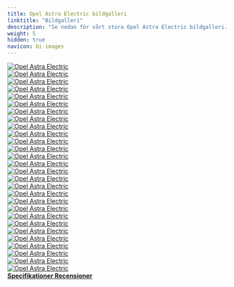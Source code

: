 ```yaml
---
title: Opel Astra Electric bildgalleri
linktitle: "Bildgalleri"
description: "Se nedan för vårt stora Opel Astra Electric bildgalleri. Klicka på bilderna för högupplösta versioner."
weight: 5
hidden: true
navicon: bi-images
---
```

<!-- markdownlint-disable MD033 -->
<div class="row" id ="my-gallery">
	<div class="pswp-grid-item col-6 col-md-4">
		<a href="https://media.evkx.net/multimedia/models/opel/astra/astra_electric/charging_1.jpg"
data-pswp-src="https://media.evkx.net/multimedia/models/opel/astra/astra_electric/charging_1.jpg"
data-pswp-width="3000"
data-pswp-height="2153" 
target="_blank">
			<img src="https://media.evkx.net/multimedia/models/opel/astra/astra_electric/charging_1_xst.jpg" alt="Opel Astra Electric" class="img-fluid " />
		</a>
	</div>
	<div class="pswp-grid-item col-6 col-md-4">
		<a href="https://media.evkx.net/multimedia/models/opel/astra/astra_electric/details_1.jpg"
data-pswp-src="https://media.evkx.net/multimedia/models/opel/astra/astra_electric/details_1.jpg"
data-pswp-width="3000"
data-pswp-height="2000" 
target="_blank">
			<img src="https://media.evkx.net/multimedia/models/opel/astra/astra_electric/details_1_xst.jpg" alt="Opel Astra Electric" class="img-fluid " />
		</a>
	</div>
	<div class="pswp-grid-item col-6 col-md-4">
		<a href="https://media.evkx.net/multimedia/models/opel/astra/astra_electric/details_2.jpg"
data-pswp-src="https://media.evkx.net/multimedia/models/opel/astra/astra_electric/details_2.jpg"
data-pswp-width="3000"
data-pswp-height="2000" 
target="_blank">
			<img src="https://media.evkx.net/multimedia/models/opel/astra/astra_electric/details_2_xst.jpg" alt="Opel Astra Electric" class="img-fluid " />
		</a>
	</div>
	<div class="pswp-grid-item col-6 col-md-4">
		<a href="https://media.evkx.net/multimedia/models/opel/astra/astra_electric/details_3.jpg"
data-pswp-src="https://media.evkx.net/multimedia/models/opel/astra/astra_electric/details_3.jpg"
data-pswp-width="3000"
data-pswp-height="2000" 
target="_blank">
			<img src="https://media.evkx.net/multimedia/models/opel/astra/astra_electric/details_3_xst.jpg" alt="Opel Astra Electric" class="img-fluid " />
		</a>
	</div>
	<div class="pswp-grid-item col-6 col-md-4">
		<a href="https://media.evkx.net/multimedia/models/opel/astra/astra_electric/details_4.jpg"
data-pswp-src="https://media.evkx.net/multimedia/models/opel/astra/astra_electric/details_4.jpg"
data-pswp-width="3000"
data-pswp-height="2000" 
target="_blank">
			<img src="https://media.evkx.net/multimedia/models/opel/astra/astra_electric/details_4_xst.jpg" alt="Opel Astra Electric" class="img-fluid " />
		</a>
	</div>
	<div class="pswp-grid-item col-6 col-md-4">
		<a href="https://media.evkx.net/multimedia/models/opel/astra/astra_electric/exterior_1.jpg"
data-pswp-src="https://media.evkx.net/multimedia/models/opel/astra/astra_electric/exterior_1.jpg"
data-pswp-width="3000"
data-pswp-height="2000" 
target="_blank">
			<img src="https://media.evkx.net/multimedia/models/opel/astra/astra_electric/exterior_1_xst.jpg" alt="Opel Astra Electric" class="img-fluid " />
		</a>
	</div>
	<div class="pswp-grid-item col-6 col-md-4">
		<a href="https://media.evkx.net/multimedia/models/opel/astra/astra_electric/exterior_2.jpg"
data-pswp-src="https://media.evkx.net/multimedia/models/opel/astra/astra_electric/exterior_2.jpg"
data-pswp-width="3000"
data-pswp-height="2000" 
target="_blank">
			<img src="https://media.evkx.net/multimedia/models/opel/astra/astra_electric/exterior_2_xst.jpg" alt="Opel Astra Electric" class="img-fluid " />
		</a>
	</div>
	<div class="pswp-grid-item col-6 col-md-4">
		<a href="https://media.evkx.net/multimedia/models/opel/astra/astra_electric/exterior_3.jpg"
data-pswp-src="https://media.evkx.net/multimedia/models/opel/astra/astra_electric/exterior_3.jpg"
data-pswp-width="3000"
data-pswp-height="2000" 
target="_blank">
			<img src="https://media.evkx.net/multimedia/models/opel/astra/astra_electric/exterior_3_xst.jpg" alt="Opel Astra Electric" class="img-fluid " />
		</a>
	</div>
	<div class="pswp-grid-item col-6 col-md-4">
		<a href="https://media.evkx.net/multimedia/models/opel/astra/astra_electric/exterior_4.jpg"
data-pswp-src="https://media.evkx.net/multimedia/models/opel/astra/astra_electric/exterior_4.jpg"
data-pswp-width="3000"
data-pswp-height="1638" 
target="_blank">
			<img src="https://media.evkx.net/multimedia/models/opel/astra/astra_electric/exterior_4_xst.jpg" alt="Opel Astra Electric" class="img-fluid " />
		</a>
	</div>
	<div class="pswp-grid-item col-6 col-md-4">
		<a href="https://media.evkx.net/multimedia/models/opel/astra/astra_electric/exterior_5.jpg"
data-pswp-src="https://media.evkx.net/multimedia/models/opel/astra/astra_electric/exterior_5.jpg"
data-pswp-width="3000"
data-pswp-height="1856" 
target="_blank">
			<img src="https://media.evkx.net/multimedia/models/opel/astra/astra_electric/exterior_5_xst.jpg" alt="Opel Astra Electric" class="img-fluid " />
		</a>
	</div>
	<div class="pswp-grid-item col-6 col-md-4">
		<a href="https://media.evkx.net/multimedia/models/opel/astra/astra_electric/exterior_6.jpg"
data-pswp-src="https://media.evkx.net/multimedia/models/opel/astra/astra_electric/exterior_6.jpg"
data-pswp-width="3000"
data-pswp-height="1795" 
target="_blank">
			<img src="https://media.evkx.net/multimedia/models/opel/astra/astra_electric/exterior_6_xst.jpg" alt="Opel Astra Electric" class="img-fluid " />
		</a>
	</div>
	<div class="pswp-grid-item col-6 col-md-4">
		<a href="https://media.evkx.net/multimedia/models/opel/astra/astra_electric/exterior_7.jpg"
data-pswp-src="https://media.evkx.net/multimedia/models/opel/astra/astra_electric/exterior_7.jpg"
data-pswp-width="3000"
data-pswp-height="1835" 
target="_blank">
			<img src="https://media.evkx.net/multimedia/models/opel/astra/astra_electric/exterior_7_xst.jpg" alt="Opel Astra Electric" class="img-fluid " />
		</a>
	</div>
	<div class="pswp-grid-item col-6 col-md-4">
		<a href="https://media.evkx.net/multimedia/models/opel/astra/astra_electric/exterior_8.jpg"
data-pswp-src="https://media.evkx.net/multimedia/models/opel/astra/astra_electric/exterior_8.jpg"
data-pswp-width="3000"
data-pswp-height="1988" 
target="_blank">
			<img src="https://media.evkx.net/multimedia/models/opel/astra/astra_electric/exterior_8_xst.jpg" alt="Opel Astra Electric" class="img-fluid " />
		</a>
	</div>
	<div class="pswp-grid-item col-6 col-md-4">
		<a href="https://media.evkx.net/multimedia/models/opel/astra/astra_electric/exterior_9.jpg"
data-pswp-src="https://media.evkx.net/multimedia/models/opel/astra/astra_electric/exterior_9.jpg"
data-pswp-width="3000"
data-pswp-height="2000" 
target="_blank">
			<img src="https://media.evkx.net/multimedia/models/opel/astra/astra_electric/exterior_9_xst.jpg" alt="Opel Astra Electric" class="img-fluid " />
		</a>
	</div>
	<div class="pswp-grid-item col-6 col-md-4">
		<a href="https://media.evkx.net/multimedia/models/opel/astra/astra_electric/frontseats_1.jpg"
data-pswp-src="https://media.evkx.net/multimedia/models/opel/astra/astra_electric/frontseats_1.jpg"
data-pswp-width="3000"
data-pswp-height="1687" 
target="_blank">
			<img src="https://media.evkx.net/multimedia/models/opel/astra/astra_electric/frontseats_1_xst.jpg" alt="Opel Astra Electric" class="img-fluid " />
		</a>
	</div>
	<div class="pswp-grid-item col-6 col-md-4">
		<a href="https://media.evkx.net/multimedia/models/opel/astra/astra_electric/frontseats_2.jpg"
data-pswp-src="https://media.evkx.net/multimedia/models/opel/astra/astra_electric/frontseats_2.jpg"
data-pswp-width="3000"
data-pswp-height="2000" 
target="_blank">
			<img src="https://media.evkx.net/multimedia/models/opel/astra/astra_electric/frontseats_2_xst.jpg" alt="Opel Astra Electric" class="img-fluid " />
		</a>
	</div>
	<div class="pswp-grid-item col-6 col-md-4">
		<a href="https://media.evkx.net/multimedia/models/opel/astra/astra_electric/headlights_1.jpg"
data-pswp-src="https://media.evkx.net/multimedia/models/opel/astra/astra_electric/headlights_1.jpg"
data-pswp-width="3000"
data-pswp-height="1957" 
target="_blank">
			<img src="https://media.evkx.net/multimedia/models/opel/astra/astra_electric/headlights_1_xst.jpg" alt="Opel Astra Electric" class="img-fluid " />
		</a>
	</div>
	<div class="pswp-grid-item col-6 col-md-4">
		<a href="https://media.evkx.net/multimedia/models/opel/astra/astra_electric/headupdisplay_1.jpg"
data-pswp-src="https://media.evkx.net/multimedia/models/opel/astra/astra_electric/headupdisplay_1.jpg"
data-pswp-width="3000"
data-pswp-height="1999" 
target="_blank">
			<img src="https://media.evkx.net/multimedia/models/opel/astra/astra_electric/headupdisplay_1_xst.jpg" alt="Opel Astra Electric" class="img-fluid " />
		</a>
	</div>
	<div class="pswp-grid-item col-6 col-md-4">
		<a href="https://media.evkx.net/multimedia/models/opel/astra/astra_electric/interior_1.jpg"
data-pswp-src="https://media.evkx.net/multimedia/models/opel/astra/astra_electric/interior_1.jpg"
data-pswp-width="3000"
data-pswp-height="1687" 
target="_blank">
			<img src="https://media.evkx.net/multimedia/models/opel/astra/astra_electric/interior_1_xst.jpg" alt="Opel Astra Electric" class="img-fluid " />
		</a>
	</div>
	<div class="pswp-grid-item col-6 col-md-4">
		<a href="https://media.evkx.net/multimedia/models/opel/astra/astra_electric/interior_2.jpg"
data-pswp-src="https://media.evkx.net/multimedia/models/opel/astra/astra_electric/interior_2.jpg"
data-pswp-width="3000"
data-pswp-height="2000" 
target="_blank">
			<img src="https://media.evkx.net/multimedia/models/opel/astra/astra_electric/interior_2_xst.jpg" alt="Opel Astra Electric" class="img-fluid " />
		</a>
	</div>
	<div class="pswp-grid-item col-6 col-md-4">
		<a href="https://media.evkx.net/multimedia/models/opel/astra/astra_electric/main_1.jpg"
data-pswp-src="https://media.evkx.net/multimedia/models/opel/astra/astra_electric/main_1.jpg"
data-pswp-width="3000"
data-pswp-height="2000" 
target="_blank">
			<img src="https://media.evkx.net/multimedia/models/opel/astra/astra_electric/main_1_xst.jpg" alt="Opel Astra Electric" class="img-fluid " />
		</a>
	</div>
	<div class="pswp-grid-item col-6 col-md-4">
		<a href="https://media.evkx.net/multimedia/models/opel/astra/astra_electric/rearlights_1.jpg"
data-pswp-src="https://media.evkx.net/multimedia/models/opel/astra/astra_electric/rearlights_1.jpg"
data-pswp-width="3000"
data-pswp-height="1757" 
target="_blank">
			<img src="https://media.evkx.net/multimedia/models/opel/astra/astra_electric/rearlights_1_xst.jpg" alt="Opel Astra Electric" class="img-fluid " />
		</a>
	</div>
	<div class="pswp-grid-item col-6 col-md-4">
		<a href="https://media.evkx.net/multimedia/models/opel/astra/astra_electric/screens_1.jpg"
data-pswp-src="https://media.evkx.net/multimedia/models/opel/astra/astra_electric/screens_1.jpg"
data-pswp-width="3000"
data-pswp-height="1687" 
target="_blank">
			<img src="https://media.evkx.net/multimedia/models/opel/astra/astra_electric/screens_1_xst.jpg" alt="Opel Astra Electric" class="img-fluid " />
		</a>
	</div>
	<div class="pswp-grid-item col-6 col-md-4">
		<a href="https://media.evkx.net/multimedia/models/opel/astra/astra_electric/screens_2.jpg"
data-pswp-src="https://media.evkx.net/multimedia/models/opel/astra/astra_electric/screens_2.jpg"
data-pswp-width="3000"
data-pswp-height="1295" 
target="_blank">
			<img src="https://media.evkx.net/multimedia/models/opel/astra/astra_electric/screens_2_xst.jpg" alt="Opel Astra Electric" class="img-fluid " />
		</a>
	</div>
	<div class="pswp-grid-item col-6 col-md-4">
		<a href="https://media.evkx.net/multimedia/models/opel/astra/astra_electric/screens_3.jpg"
data-pswp-src="https://media.evkx.net/multimedia/models/opel/astra/astra_electric/screens_3.jpg"
data-pswp-width="3000"
data-pswp-height="1283" 
target="_blank">
			<img src="https://media.evkx.net/multimedia/models/opel/astra/astra_electric/screens_3_xst.jpg" alt="Opel Astra Electric" class="img-fluid " />
		</a>
	</div>
	<div class="pswp-grid-item col-6 col-md-4">
		<a href="https://media.evkx.net/multimedia/models/opel/astra/astra_electric/trunk_1.jpg"
data-pswp-src="https://media.evkx.net/multimedia/models/opel/astra/astra_electric/trunk_1.jpg"
data-pswp-width="3000"
data-pswp-height="2000" 
target="_blank">
			<img src="https://media.evkx.net/multimedia/models/opel/astra/astra_electric/trunk_1_xst.jpg" alt="Opel Astra Electric" class="img-fluid " />
		</a>
	</div>
	<div class="pswp-grid-item col-6 col-md-4">
		<a href="https://media.evkx.net/multimedia/models/opel/astra/astra_electric/trunk_2.jpg"
data-pswp-src="https://media.evkx.net/multimedia/models/opel/astra/astra_electric/trunk_2.jpg"
data-pswp-width="3000"
data-pswp-height="2000" 
target="_blank">
			<img src="https://media.evkx.net/multimedia/models/opel/astra/astra_electric/trunk_2_xst.jpg" alt="Opel Astra Electric" class="img-fluid " />
		</a>
	</div>
	<div class="pswp-grid-item col-6 col-md-4">
		<a href="https://media.evkx.net/multimedia/models/opel/astra/astra_electric/wheels_1.jpg"
data-pswp-src="https://media.evkx.net/multimedia/models/opel/astra/astra_electric/wheels_1.jpg"
data-pswp-width="3000"
data-pswp-height="2250" 
target="_blank">
			<img src="https://media.evkx.net/multimedia/models/opel/astra/astra_electric/wheels_1_xst.jpg" alt="Opel Astra Electric" class="img-fluid " />
		</a>
	</div>
</div>
<script type="module">
  import PhotoSwipeLightbox from '/js/photoswipe-lightbox.esm.js';
    const lightbox = new PhotoSwipeLightbox({
       gallery: '#my-gallery',
        children: 'a',
        pswpModule: () => import('/js/photoswipe.esm.js')
    });
lightbox.init();
</script>
<div class="mt-3 mb-3">
<a href="../specifications/" class="text-decoration-none text-black">
<strong><i class="bi-arrow-left"></i> Specifikationer </strong>
</a>
<a href="../reviews/" class="text-decoration-none text-black float-end">
<strong>Recensioner <i class="bi-arrow-right"></i></strong>
</a>
</div>
